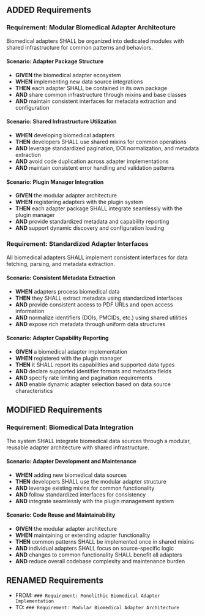 ## ADDED Requirements

### Requirement: Modular Biomedical Adapter Architecture

Biomedical adapters SHALL be organized into dedicated modules with shared infrastructure for common patterns and behaviors.

#### Scenario: Adapter Package Structure

- **GIVEN** the biomedical adapter ecosystem
- **WHEN** implementing new data source integrations
- **THEN** each adapter SHALL be contained in its own package
- **AND** share common infrastructure through mixins and base classes
- **AND** maintain consistent interfaces for metadata extraction and configuration

#### Scenario: Shared Infrastructure Utilization

- **WHEN** developing biomedical adapters
- **THEN** developers SHALL use shared mixins for common operations
- **AND** leverage standardized pagination, DOI normalization, and metadata extraction
- **AND** avoid code duplication across adapter implementations
- **AND** maintain consistent error handling and validation patterns

#### Scenario: Plugin Manager Integration

- **GIVEN** the modular adapter architecture
- **WHEN** registering adapters with the plugin system
- **THEN** each adapter package SHALL integrate seamlessly with the plugin manager
- **AND** provide standardized metadata and capability reporting
- **AND** support dynamic discovery and configuration loading

### Requirement: Standardized Adapter Interfaces

All biomedical adapters SHALL implement consistent interfaces for data fetching, parsing, and metadata extraction.

#### Scenario: Consistent Metadata Extraction

- **WHEN** adapters process biomedical data
- **THEN** they SHALL extract metadata using standardized interfaces
- **AND** provide consistent access to PDF URLs and open access information
- **AND** normalize identifiers (DOIs, PMCIDs, etc.) using shared utilities
- **AND** expose rich metadata through uniform data structures

#### Scenario: Adapter Capability Reporting

- **GIVEN** a biomedical adapter implementation
- **WHEN** registered with the plugin manager
- **THEN** it SHALL report its capabilities and supported data types
- **AND** declare supported identifier formats and metadata fields
- **AND** specify rate limiting and pagination requirements
- **AND** enable dynamic adapter selection based on data source characteristics

## MODIFIED Requirements

### Requirement: Biomedical Data Integration

The system SHALL integrate biomedical data sources through a modular, reusable adapter architecture with shared infrastructure.

#### Scenario: Adapter Development and Maintenance

- **WHEN** adding new biomedical data sources
- **THEN** developers SHALL use the modular adapter structure
- **AND** leverage existing mixins for common functionality
- **AND** follow standardized interfaces for consistency
- **AND** integrate seamlessly with the plugin management system

#### Scenario: Code Reuse and Maintainability

- **GIVEN** the modular adapter architecture
- **WHEN** maintaining or extending adapter functionality
- **THEN** common patterns SHALL be implemented once in shared mixins
- **AND** individual adapters SHALL focus on source-specific logic
- **AND** changes to common functionality SHALL benefit all adapters
- **AND** reduce overall codebase complexity and maintenance burden

## RENAMED Requirements

- FROM: `### Requirement: Monolithic Biomedical Adapter Implementation`
- TO: `### Requirement: Modular Biomedical Adapter Architecture`
